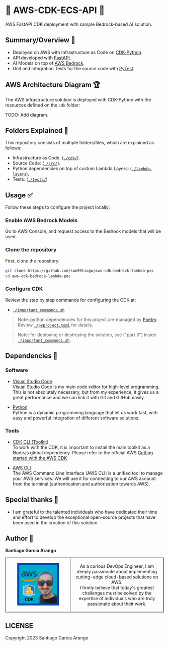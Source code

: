# :trident: AWS-CDK-ECS-API :trident:

AWS FastAPI CDK deployment with sample Bedrock-based AI solution.

## Summary/Overview :memo:

- Deployed on AWS with Infrastructure as Code on [CDK-Python](https://aws.amazon.com/cdk/).
- API developed with [FastAPI](https://fastapi.tiangolo.com/lo/).
- AI Models on top of [AWS Bedrock](https://aws.amazon.com/bedrock/).
- Unit and Integration Tests for the source code with [PyTest](https://docs.pytest.org/en/latest).

## AWS Architecture Diagram :trophy:

The AWS infrastructure solution is deployed with CDK-Python with the resources defined on the `cdk` folder:

TODO: Add diagram.

## Folders Explained :scroll:

This repository consists of multiple folders/files, which are explained as follows:

- Infrastructure as Code: ([`./cdk/`](./cdk/)).
- Source Code: ([`./src/`](./src/)).
- Python dependencies on top of custom Lambda Layers: ([`./lambda-layers`](./lambda-layers)).
- Tests: ([`./tests/`](./tests/))

## Usage :white_check_mark:

Follow these steps to configure the project locally:

### Enable AWS Bedrock Models

Go to AWS Console, and request access to the Bedrock models that will be used. <br>

### Clone the repository

First, clone the repository:

```bash
git clone https://github.com/san99tiago/aws-cdk-bedrock-lambda-poc
cd aws-cdk-bedrock-lambda-poc
```

### Configure CDK

Review the step by step commands for configuring the CDK at:

- [`./important_commands.sh`](./important_commands.sh)

> Note: python dependencies for this project are managed by [Poetry](https://python-poetry.org). Review [`./pyproject.toml`](pyproject.toml) for details.

> Note: for deploying or destroying the solution, see ("part 3") inside [`./important_commands.sh`](./important_commands.sh).

## Dependencies :100:

### Software

- [Visual Studio Code](https://code.visualstudio.com/) <br>
  Visual Studio Code is my main code editor for high-level programming. This is not absolutely necessary, but from my experience, it gives us a great performance and we can link it with Git and GitHub easily. <br>

- [Python](https://www.python.org/) <br>
  Python is a dynamic programming language that let us work fast, with easy and powerful integration of different software solutions. <br>

### Tools

- [CDK CLI (Toolkit)](https://docs.aws.amazon.com/cdk/v2/guide/cli.html) <br>
  To work with the CDK, it is important to install the main toolkit as a NodeJs global dependency. Please refer to the official AWS [Getting started with the AWS CDK](https://docs.aws.amazon.com/cdk/v2/guide/getting_started.html)<br>

- [AWS CLI](https://aws.amazon.com/cli/) <br>
  The AWS Command Line Interface (AWS CLI) is a unified tool to manage your AWS services. We will use it for connecting to our AWS account from the terminal (authentication and authorization towards AWS). <br>

## Special thanks :beers:

- I am grateful to the talented individuals who have dedicated their time and effort to develop the exceptional open-source projects that have been used in the creation of this solution. <br>

## Author :musical_keyboard:

**Santiago Garcia Arango**

<table border="1">
    <tr>
        <td>
            <p align="center"><img src="assets/SantiagoGarciaArangoCDK.png" width=70%></p>
        </td>
        <td>
            <p align="center">As a curious DevOps Engineer, I am deeply passionate about implementing cutting-edge cloud-based solutions on AWS.<br> I firmly believe that today's greatest challenges must be solved by the expertise of individuals who are truly passionate about their work.
            </p>
        </td>
    </tr>
</table>

## LICENSE

Copyright 2023 Santiago Garcia Arango
